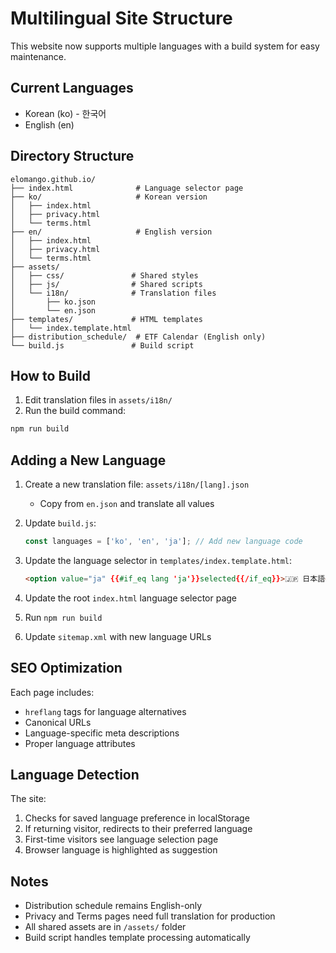 # Multilingual Site Structure

This website now supports multiple languages with a build system for easy maintenance.

## Current Languages
- Korean (ko) - 한국어
- English (en)

## Directory Structure
```
elomango.github.io/
├── index.html              # Language selector page
├── ko/                     # Korean version
│   ├── index.html
│   ├── privacy.html
│   └── terms.html
├── en/                     # English version
│   ├── index.html
│   ├── privacy.html
│   └── terms.html
├── assets/
│   ├── css/               # Shared styles
│   ├── js/                # Shared scripts
│   └── i18n/              # Translation files
│       ├── ko.json
│       └── en.json
├── templates/             # HTML templates
│   └── index.template.html
├── distribution_schedule/  # ETF Calendar (English only)
└── build.js               # Build script
```

## How to Build

1. Edit translation files in `assets/i18n/`
2. Run the build command:
```bash
npm run build
```

## Adding a New Language

1. Create a new translation file: `assets/i18n/[lang].json`
   - Copy from `en.json` and translate all values

2. Update `build.js`:
   ```javascript
   const languages = ['ko', 'en', 'ja']; // Add new language code
   ```

3. Update the language selector in `templates/index.template.html`:
   ```html
   <option value="ja" {{#if_eq lang 'ja'}}selected{{/if_eq}}>🇯🇵 日本語</option>
   ```

4. Update the root `index.html` language selector page

5. Run `npm run build`

6. Update `sitemap.xml` with new language URLs

## SEO Optimization

Each page includes:
- `hreflang` tags for language alternatives
- Canonical URLs
- Language-specific meta descriptions
- Proper language attributes

## Language Detection

The site:
1. Checks for saved language preference in localStorage
2. If returning visitor, redirects to their preferred language
3. First-time visitors see language selection page
4. Browser language is highlighted as suggestion

## Notes

- Distribution schedule remains English-only
- Privacy and Terms pages need full translation for production
- All shared assets are in `/assets/` folder
- Build script handles template processing automatically